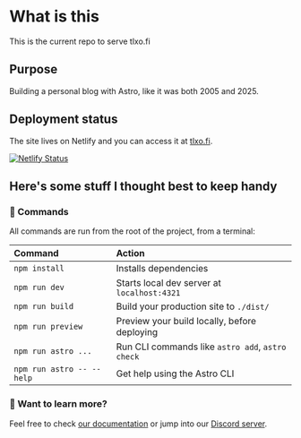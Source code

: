 # What is this
This is the current repo to serve tlxo.fi 

## Purpose
Building a personal blog with Astro, like it was both 2005 and 2025.

## Deployment status
The site lives on Netlify and you can access it at [tlxo.fi](https://tlxo.fi).

[![Netlify Status](https://api.netlify.com/api/v1/badges/c86f0f42-b4ff-4d7b-a178-53f5375f2c26/deploy-status)](https://app.netlify.com/sites/tlxo-fi/deploys)

## Here's some stuff I thought best to keep handy

### 🧞 Commands

All commands are run from the root of the project, from a terminal:

| Command                   | Action                                           |
| :------------------------ | :----------------------------------------------- |
| `npm install`             | Installs dependencies                            |
| `npm run dev`             | Starts local dev server at `localhost:4321`      |
| `npm run build`           | Build your production site to `./dist/`          |
| `npm run preview`         | Preview your build locally, before deploying     |
| `npm run astro ...`       | Run CLI commands like `astro add`, `astro check` |
| `npm run astro -- --help` | Get help using the Astro CLI                     |

### 👀 Want to learn more?

Feel free to check [our documentation](https://docs.astro.build) or jump into our [Discord server](https://astro.build/chat).
